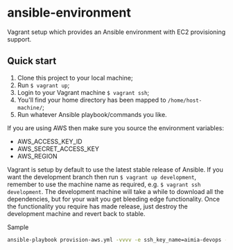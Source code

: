# ansible-environment
Vagrant setup which provides an Ansible environment with EC2 provisioning support.

## Quick start

1. Clone this project to your local machine;
2. Run `$ vagrant up`;
3. Login to your Vagrant machine `$ vagrant ssh`;
4. You'll find your home directory has been mapped to `/home/host-machine/`;
5. Run whatever Ansible playbook/commands you like.

If you are using AWS then make sure you source the environment variables:

* AWS_ACCESS_KEY_ID
* AWS_SECRET_ACCESS_KEY
* AWS_REGION

Vagrant is setup by default to use the latest stable release of Ansible.  If you want the development branch then run `$ vagrant up development`, remember to use the machine name as required, e.g. `$ vagrant ssh development`.  The development machine will take a while to download all the dependencies, but for your wait you get bleeding edge functionality.  Once the functionality you require has made release, just destroy the development machine and revert back to stable.

Sample
```bash
ansible-playbook provision-aws.yml -vvvv -e ssh_key_name=aimia-devops -e my_route53_zone=messaging.nectar.com -e voucherupdate_aws_key=AKIAJDOMUK7OFGHJJH6A -e voucherupdate_aws_secret=u7ggbzEm4Rzaof1g5i5sLtdiQrVx2mnvOXRWn3fc -e voucherupdate_env=stg -e ssl_certificate_id_arn='arn:aws:iam::016608567734:server-certificate/wildcard_nectar_com' -e env=staging```
